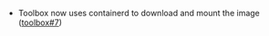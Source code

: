 - Toolbox now uses containerd to download and mount the image ([toolbox#7](https://github.com/flatcar/toolbox/pull/7))

